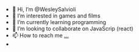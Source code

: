 - 👋 Hi, I’m @WesleySalvioli
- 👀 I’m interested in games and films
- 🌱 I’m currently learning programming
- 💞️ I’m looking to collaborate on JavaScrip (react)
- 📫 How to reach me [...](https://www.linkedin.com/in/wesley-salvioli-57670a1ba/)
- 
